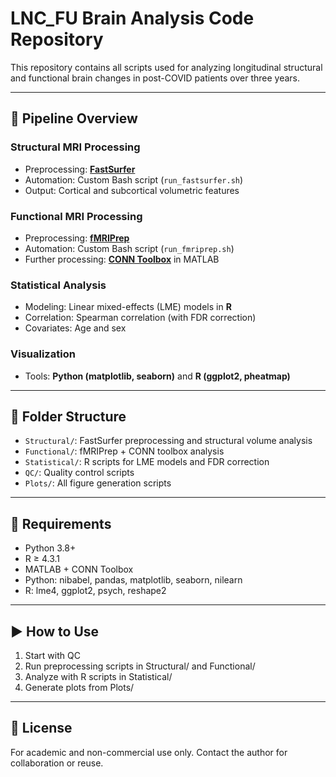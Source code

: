# LNC_FU Brain Analysis Code Repository

This repository contains all scripts used for analyzing longitudinal structural and functional brain changes in post-COVID patients over three years.

---

## 🔁 Pipeline Overview

### Structural MRI Processing
- Preprocessing: [**FastSurfer**](https://github.com/Deep-MI/FastSurfer)
- Automation: Custom Bash script (`run_fastsurfer.sh`)
- Output: Cortical and subcortical volumetric features

### Functional MRI Processing
- Preprocessing: [**fMRIPrep**](https://fmriprep.org/)
- Automation: Custom Bash script (`run_fmriprep.sh`)
- Further processing: [**CONN Toolbox**](https://web.conn-toolbox.org/) in MATLAB

### Statistical Analysis
- Modeling: Linear mixed-effects (LME) models in **R**
- Correlation: Spearman correlation (with FDR correction)
- Covariates: Age and sex

### Visualization
- Tools: **Python (matplotlib, seaborn)** and **R (ggplot2, pheatmap)**

---

## 📁 Folder Structure

- `Structural/`: FastSurfer preprocessing and structural volume analysis
- `Functional/`: fMRIPrep + CONN toolbox analysis
- `Statistical/`: R scripts for LME models and FDR correction
- `QC/`: Quality control scripts
- `Plots/`: All figure generation scripts

---

## 🧰 Requirements

- Python 3.8+
- R ≥ 4.3.1
- MATLAB + CONN Toolbox
- Python: nibabel, pandas, matplotlib, seaborn, nilearn
- R: lme4, ggplot2, psych, reshape2

---

## ▶️ How to Use

1. Start with QC
2. Run preprocessing scripts in Structural/ and Functional/
3. Analyze with R scripts in Statistical/
4. Generate plots from Plots/

---

## 📝 License

For academic and non-commercial use only. Contact the author for collaboration or reuse.


